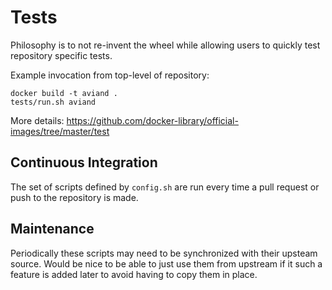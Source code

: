 # Tests

Philosophy is to not re-invent the wheel while allowing users to quickly test repository specific tests.

Example invocation from top-level of repository:

    docker build -t aviand .
    tests/run.sh aviand

More details: https://github.com/docker-library/official-images/tree/master/test

## Continuous Integration

The set of scripts defined by `config.sh` are run every time a pull request or push to the repository is made.

## Maintenance

Periodically these scripts may need to be synchronized with their upsteam source.  Would be nice to be able to just use them from upstream if it such a feature is added later to avoid having to copy them in place.
